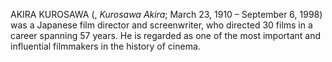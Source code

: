 AKIRA KUROSAWA (, _Kurosawa Akira_; March 23, 1910 – September 6, 1998) was a Japanese film director and screenwriter, who directed 30 films in a career spanning 57 years. He is regarded as one of the most important and influential filmmakers in the history of cinema.
